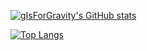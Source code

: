 [![gIsForGravity's GitHub stats](https://github-readme-stats.vercel.app/api?username=gIsForGravity)](https://github.com/anuraghazra/github-readme-stats)

[![Top Langs](https://github-readme-stats.vercel.app/api/top-langs/?username=gIsForGravity)](https://github.com/anuraghazra/github-readme-stats)
